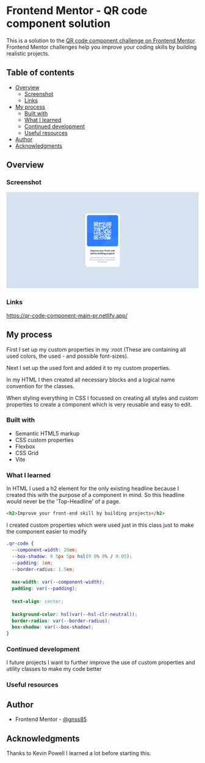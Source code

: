 # Frontend Mentor - QR code component solution

This is a solution to the [QR code component challenge on Frontend Mentor](https://www.frontendmentor.io/challenges/qr-code-component-iux_sIO_H). Frontend Mentor challenges help you improve your coding skills by building realistic projects.

## Table of contents

- [Overview](#overview)
  - [Screenshot](#screenshot)
  - [Links](#links)
- [My process](#my-process)
  - [Built with](#built-with)
  - [What I learned](#what-i-learned)
  - [Continued development](#continued-development)
  - [Useful resources](#useful-resources)
- [Author](#author)
- [Acknowledgments](#acknowledgments)

## Overview

### Screenshot

![](./src/assets/images/qr-code-component-main.png)

### Links

https://qr-code-component-main-pr.netlify.app/

## My process

First I set up my custom properties in my :root
(These are containing all used colors, the used - and possible font-sizes).

Next I set up the used font and added it to my custom properties.

In my HTML I then created all necessary blocks and a logical name convention for the classes.

When styling everything in CSS I focussed on creating all styles and custom properties to create a component which is very reusable and easy to edit.

### Built with

- Semantic HTML5 markup
- CSS custom properties
- Flexbox
- CSS Grid
- Vite

### What I learned

In HTML I used a h2 element for the only existing headline because I created this with the purpose of a component in mind. So this headline would never be the 'Top-Headline' of a page.

```html
<h2>Improve your front-end skill by building projects</h2>
```

I created custom properties which were used just in this class just to make the component easier to modify

```css
.qr-code {
  --component-width: 20em;
  --box-shadow: 0 5px 5px hsl(0 0% 0% / 0.05);
  --padding: 1em;
  --border-radius: 1.5em;

  max-width: var(--component-width);
  padding: var(--padding);

  text-align: center;

  background-color: hsl(var(--hsl-clr-neutral));
  border-radius: var(--border-radius);
  box-shadow: var(--box-shadow);
}
```

### Continued development

I future projects I want to further improve the use of custom properties and utility classes to make my code better

### Useful resources

## Author

- Frontend Mentor - [@gnss85](https://www.frontendmentor.io/profile/gnss85)

## Acknowledgments

Thanks to Kevin Powell I learned a lot before starting this.
